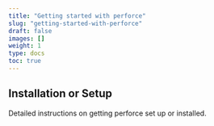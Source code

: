 ```yaml
---
title: "Getting started with perforce"
slug: "getting-started-with-perforce"
draft: false
images: []
weight: 1
type: docs
toc: true
---
```


## Installation or Setup
Detailed instructions on getting perforce set up or installed.

